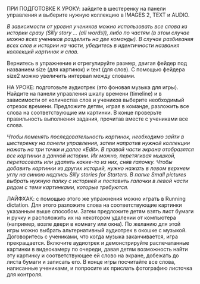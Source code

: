 ПРИ ПОДГОТОВКЕ К УРОКУ: зайдите в шестеренку на панели управления и выберите нужную коллекцию в IMAGES 2, TEXT и AUDIO. 

*В зависимости от уровня учеников можно использовать все слова из истории сразу (Silly story … (all words)), либо по частям (в этом случае можно всех учеников разделить на две команды). В случае разбивания всех слов и истории на части, убедитесь в идентичности названия коллекций картинок и слов.*

Вернитесь в упражнение и отрегулируйте размер, двигая фейдер под названием size (для картинок) и text (для слов). С помощью фейдера size2 можно увеличить интервал между словами.

НА УРОКЕ: подготовьте аудиотрек (это фоновая музыка для игры). Найдите на панели управления шкалу времени (timeline) и в зависимости от количества слов и учеников выберите необходимый отрезок времени. Предложите детям, играя в команде, разложить все слова на соответствующие им картинки. В конце проверьте правильность выполнения задания, прочитав вместе с учениками все слова.

*Чтобы поменять последовательность картинок, необходимо зайти в шестеренку на панели управления, затем напротив нужной коллекции нажать на три точки и далее «Edit». В правой части экрана отобразятся все картинки в данной истории. Их можно, перетягивая мышкой, перетасовать или удалить какие-то из них, сняв галочку. Чтобы добавить картинки из других историй, нужно нажать в левом верхнем углу на синюю надпись Silly stories for Starters. В папке Small pictures выбрать нужную папку с историей и поставить галочки в левой части рядом с теми картинками, которые требуются.*

ЛАЙФХАК: с помощью этого же упражнения можно играть в Running dictation. Для этого разложите слова на соответствующие картинки указанным выше способом. Затем предложите детям взять лист бумаги и ручку и расположить их на некотором удалении от компьютера (например, возле двери в комнату или окна). По желанию для этой игры можно выбрать альтернативный аудиотрек в окошке с музыкой. Договоритесь с учениками, что когда музыка заканчивается, игра прекращается. Включите аудиотрек и демонстрируйте распечатанные картинки в видеокамеру по очереди, давая детям возможность найти эту картинку и соответствующее ей слово на экране, добежать до листа бумаги и записать его. В конце игры посчитайте все слова, написанные учениками, и попросите их прислать фотографию листочка для контроля.
